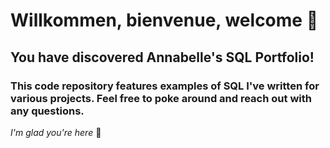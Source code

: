 # Willkommen, bienvenue, welcome :wave:
## You have discovered Annabelle's SQL Portfolio!
### This code repository features examples of SQL I've written for various projects.  Feel free to poke around and reach out with any questions.
*I'm glad you're here* :sparkling_heart:
